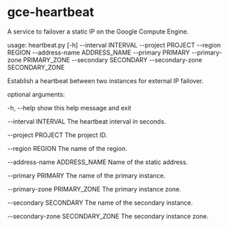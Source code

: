 # gce-heartbeat
A service to failover a static IP on the Google Compute Engine.

usage: heartbeat.py [-h] --interval INTERVAL --project PROJECT --region REGION
                    --address-name ADDRESS_NAME --primary PRIMARY
                    --primary-zone PRIMARY_ZONE --secondary SECONDARY
                    --secondary-zone SECONDARY_ZONE

Establish a heartbeat between two instances for external IP failover.

optional arguments:

  -h, --help            show this help message and exit

  --interval INTERVAL   The heartbeat interval in seconds.

  --project PROJECT     The project ID.

  --region REGION       The name of the region.

  --address-name ADDRESS_NAME
                        Name of the static address.

  --primary PRIMARY     The name of the primary instance.

  --primary-zone PRIMARY_ZONE
                        The primary instance zone.

  --secondary SECONDARY
                        The name of the secondary instance.
                        
  --secondary-zone SECONDARY_ZONE
                        The secondary instance zone.